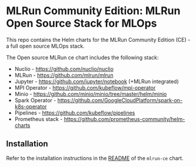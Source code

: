 # MLRun Community Edition: MLRun Open Source Stack for MLOps

This repo contains the Helm charts for the MLRun Community Edition (CE) - a full open source MLOps stack.

 The Open source MLRun ce chart includes the following stack:

 * Nuclio - https://github.com/nuclio/nuclio
 * MLRun - https://github.com/mlrun/mlrun
 * Jupyter - https://github.com/jupyter/notebook (+MLRun integrated)
 * MPI Operator - https://github.com/kubeflow/mpi-operator
 * Minio - https://github.com/minio/minio/tree/master/helm/minio
 * Spark Operator - https://github.com/GoogleCloudPlatform/spark-on-k8s-operator
 * Pipelines - https://github.com/kubeflow/pipelines
 * Prometheus stack - https://github.com/prometheus-community/helm-charts


 ## Installation
 Refer to the installation instructions in the [README](charts/mlrun-ce/README.md) of the `mlrun-ce` chart.